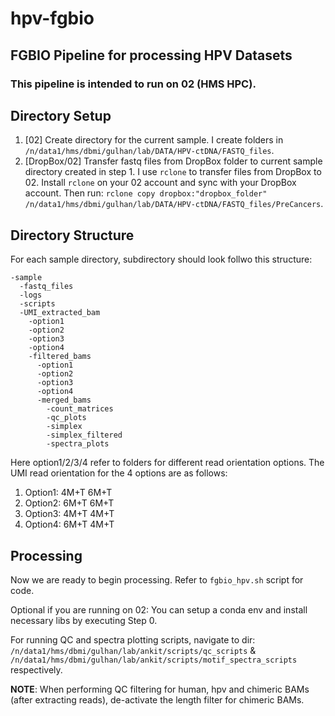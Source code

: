 # hpv-fgbio
## FGBIO Pipeline for processing HPV Datasets
### This pipeline is intended to run on 02 (HMS HPC).

## Directory Setup
1.	[02] Create directory for the current sample. I create folders in ```/n/data1/hms/dbmi/gulhan/lab/DATA/HPV-ctDNA/FASTQ_files```.
2.	[DropBox/02] Transfer fastq files from DropBox folder to current sample directory created in step 1. I use ```rclone``` to transfer files from DropBox to 02. Install ```rclone``` on your 02 account and sync with your DropBox account. Then run: ```rclone copy dropbox:"dropbox_folder" /n/data1/hms/dbmi/gulhan/lab/DATA/HPV-ctDNA/FASTQ_files/PreCancers```.


## Directory Structure 
For each sample directory, subdirectory should look follwo this structure:
```
-sample
  -fastq_files
  -logs
  -scripts
  -UMI_extracted_bam
    -option1
    -option2
    -option3
    -option4
    -filtered_bams
      -option1
      -option2
      -option3
      -option4
      -merged_bams
        -count_matrices
        -qc_plots
        -simplex
        -simplex_filtered
        -spectra_plots
```
Here option1/2/3/4 refer to folders for different read orientation options. The UMI read orientation for the 4 options are as follows:
1.	Option1: 4M+T 6M+T
2.	Option2: 6M+T 6M+T
3.	Option3: 4M+T 4M+T
4.	Option4: 6M+T 4M+T

## Processing
Now we are ready to begin processing. Refer to ```fgbio_hpv.sh``` script for code. 

Optional if you are running on 02: You can setup a conda env and install necessary libs by executing Step 0.

For running QC and spectra plotting scripts, navigate to dir: ```/n/data1/hms/dbmi/gulhan/lab/ankit/scripts/qc_scripts``` & ```/n/data1/hms/dbmi/gulhan/lab/ankit/scripts/motif_spectra_scripts``` respectively.

**NOTE**: When performing QC filtering for human, hpv and chimeric BAMs (after extracting reads), de-activate the length filter for chimeric BAMs.

